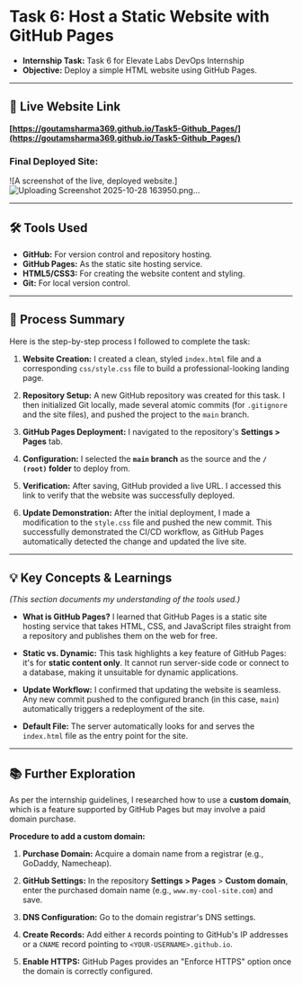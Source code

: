 # Task 6: Host a Static Website with GitHub Pages

- **Internship Task:** Task 6 for Elevate Labs DevOps Internship
- **Objective:** Deploy a simple HTML website using GitHub Pages.

---

## 🚀 Live Website Link

**[https://goutamsharma369.github.io/Task5-Github_Pages/](https://goutamsharma369.github.io/Task5-Github_Pages/)**

### Final Deployed Site:
![A screenshot of the live, deployed website.]
![Uploading Screenshot 2025-10-28 163950.png…]()

---

## 🛠️ Tools Used

* **GitHub:** For version control and repository hosting.
* **GitHub Pages:** As the static site hosting service.
* **HTML5/CSS3:** For creating the website content and styling.
* **Git:** For local version control.

---

## 📝 Process Summary

Here is the step-by-step process I followed to complete the task:

1.  **Website Creation:** I created a clean, styled `index.html` file and a corresponding `css/style.css` file to build a professional-looking landing page.

2.  **Repository Setup:** A new GitHub repository was created for this task. I then initialized Git locally, made several atomic commits (for `.gitignore` and the site files), and pushed the project to the `main` branch.

3.  **GitHub Pages Deployment:** I navigated to the repository's **Settings > Pages** tab.

4.  **Configuration:** I selected the **`main` branch** as the source and the **`/ (root)` folder** to deploy from.

5.  **Verification:** After saving, GitHub provided a live URL. I accessed this link to verify that the website was successfully deployed.

6.  **Update Demonstration:** After the initial deployment, I made a modification to the `style.css` file and pushed the new commit. This successfully demonstrated the CI/CD workflow, as GitHub Pages automatically detected the change and updated the live site.

---

## 💡 Key Concepts & Learnings

*(This section documents my understanding of the tools used.)*

* **What is GitHub Pages?** I learned that GitHub Pages is a static site hosting service that takes HTML, CSS, and JavaScript files straight from a repository and publishes them on the web for free.

* **Static vs. Dynamic:** This task highlights a key feature of GitHub Pages: it's for **static content only**. It cannot run server-side code or connect to a database, making it unsuitable for dynamic applications.

* **Update Workflow:** I confirmed that updating the website is seamless. Any new commit pushed to the configured branch (in this case, `main`) automatically triggers a redeployment of the site.

* **Default File:** The server automatically looks for and serves the `index.html` file as the entry point for the site.

---

## 📚 Further Exploration

As per the internship guidelines, I researched how to use a **custom domain**, which is a feature supported by GitHub Pages but may involve a paid domain purchase.

**Procedure to add a custom domain:**
1.  **Purchase Domain:** Acquire a domain name from a registrar (e.g., GoDaddy, Namecheap).

2.  **GitHub Settings:** In the repository **Settings > Pages** > **Custom domain**, enter the purchased domain name (e.g., `www.my-cool-site.com`) and save.

3.  **DNS Configuration:** Go to the domain registrar's DNS settings.

4.  **Create Records:** Add either `A` records pointing to GitHub's IP addresses or a `CNAME` record pointing to `<YOUR-USERNAME>.github.io`.

5.  **Enable HTTPS:** GitHub Pages provides an "Enforce HTTPS" option once the domain is correctly configured.
